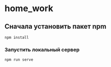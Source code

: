 # home_work
## Сначала установить пакет npm
```
npm install
```
### Запустить локальный сервер
```
npm run serve
```
